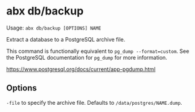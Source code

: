 # abx db/backup

Usage: `abx db/backup [OPTIONS] NAME`

Extract a database to a PostgreSQL archive file.

This command is functionally equivalent to `pg_dump --format=custom`. See the
PostgreSQL documentation for `pg_dump` for more information.

https://www.postgresql.org/docs/current/app-pgdump.html

## Options

`-file` to specify the archive file. Defaults to `/data/postgres/NAME.dump`.
